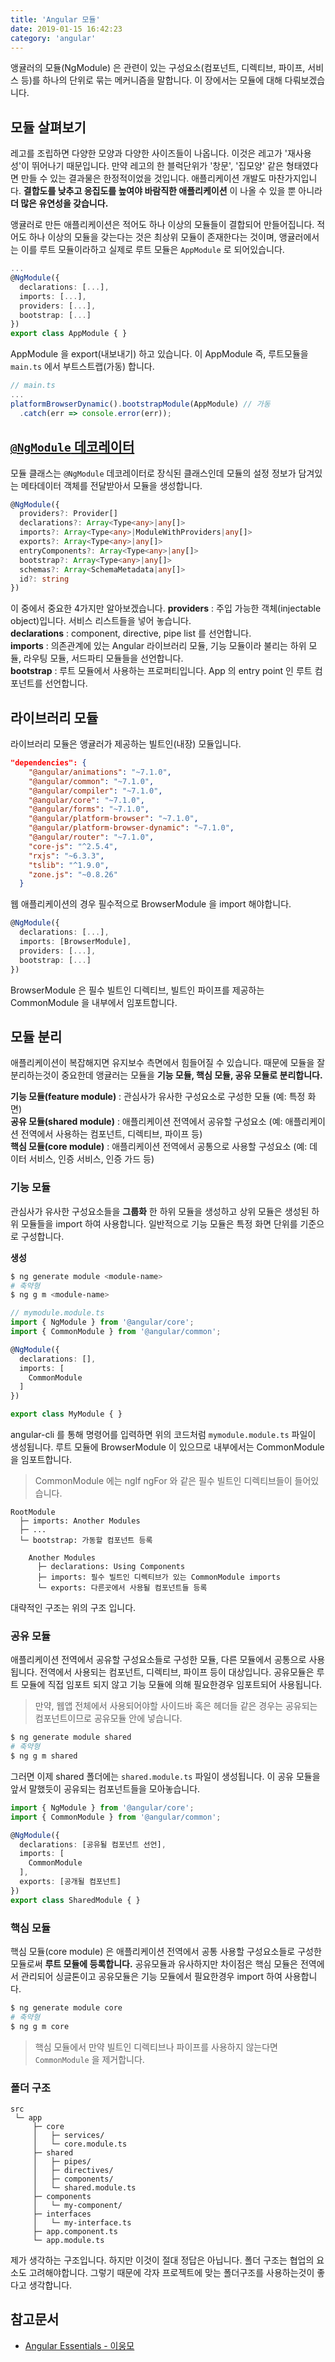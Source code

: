 ```yaml
---
title: 'Angular 모듈'
date: 2019-01-15 16:42:23
category: 'angular'
---
```


앵귤러의 모듈(NgModule) 은 관련이 있는 구성요소(컴포넌트, 디렉티브, 파이프, 서비스 등)를 하나의 단위로 묶는 메커니즘을 말합니다. 이 장에서는 모듈에 대해 다뤄보겠습니다.

## 모듈 살펴보기
레고를 조립하면 다양한 모양과 다양한 사이즈들이 나옵니다. 이것은 레고가 '재사용성'이 뛰어나기 때문입니다. 만약 레고의 한 블럭단위가 '창문', '집모양' 같은 형태였다면 만들 수 있는 결과물은 한정적이었을 것입니다. 애플리케이션 개발도 마찬가지입니다. **결합도를 낮추고 응집도를 높여야 바람직한 애플리케이션** 이 나올 수 있을 뿐 아니라 **더 많은 유연성을 갖습니다.**

앵귤러로 만든 애플리케이션은 적어도 하나 이상의 모듈들이 결합되어 만들어집니다. 적어도 하나 이상의 모듈을 갖는다는 것은 최상위 모듈이 존재한다는 것이며, 앵귤러에서는 이를 루트 모듈이라하고 실제로 루트 모듈은 `AppModule` 로 되어있습니다.

```ts
...
@NgModule({
  declarations: [...],
  imports: [...],
  providers: [...],
  bootstrap: [...]
})
export class AppModule { }
```

AppModule 을 export(내보내기) 하고 있습니다. 이 AppModule 즉, 루트모듈을 `main.ts` 에서 부트스트랩(가동) 합니다.

```ts
// main.ts
...
platformBrowserDynamic().bootstrapModule(AppModule) // 가동
  .catch(err => console.error(err));
```

## [`@NgModule` 데코레이터](https://angular.io/api/core/NgModule)
모듈 클래스는 `@NgModule` 데코레이터로 장식된 클래스인데 모듈의 설정 정보가 담겨있는 메타데이터 객체를 전달받아서 모듈을 생성합니다.

```ts
@NgModule({
  providers?: Provider[]
  declarations?: Array<Type<any>|any[]>
  imports?: Array<Type<any>|ModuleWithProviders|any[]>
  exports?: Array<Type<any>|any[]>
  entryComponents?: Array<Type<any>|any[]>
  bootstrap?: Array<Type<any>|any[]>
  schemas?: Array<SchemaMetadata|any[]>
  id?: string
})
```
이 중에서 중요한 4가지만 알아보겠습니다.
**providers** : 주입 가능한 객체(injectable object)입니다. 서비스 리스트들을 넣어 놓습니다.  
**declarations** : component, directive, pipe list 를 선언합니다.  
**imports** : 의존관계에 있는 Angular 라이브러리 모듈, 기능 모듈이라 불리는 하위 모듈, 라우팅 모듈, 서드파티 모듈들을 선언합니다.  
**bootstrap** : 루트 모듈에서 사용하는 프로퍼티입니다. App 의 entry point 인 루트 컴포넌트를 선언합니다.

## 라이브러리 모듈
라이브러리 모듈은 앵귤러가 제공하는 빌트인(내장) 모듈입니다.
```json
"dependencies": {
    "@angular/animations": "~7.1.0",
    "@angular/common": "~7.1.0",
    "@angular/compiler": "~7.1.0",
    "@angular/core": "~7.1.0",
    "@angular/forms": "~7.1.0",
    "@angular/platform-browser": "~7.1.0",
    "@angular/platform-browser-dynamic": "~7.1.0",
    "@angular/router": "~7.1.0",
    "core-js": "^2.5.4",
    "rxjs": "~6.3.3",
    "tslib": "^1.9.0",
    "zone.js": "~0.8.26"
  }
```
웹 애플리케이션의 경우 필수적으로 BrowserModule 을 import 해야합니다.
```ts
@NgModule({
  declarations: [...],
  imports: [BrowserModule],
  providers: [...],
  bootstrap: [...]
})
```
BrowserModule 은 필수 빌트인 디렉티브, 빌트인 파이프를 제공하는 CommonModule 을 내부에서 임포트합니다.

## 모듈 분리
애플리케이션이 복잡해지면 유지보수 측면에서 힘들어질 수 있습니다. 때문에 모듈을 잘 분리하는것이 중요한데 앵귤러는 모듈을 **기능 모듈, 핵심 모듈, 공유 모듈로 분리합니다.**

**기능 모듈(feature module)** : 관심사가 유사한 구성요소로 구성한 모듈 (예: 특정 화면)  
**공유 모듈(shared module)** : 애플리케이션 전역에서 공유할 구성요소 (예: 애플리케이션 전역에서 사용하는 컴포넌트, 디렉티브, 파이프 등)  
**핵심 모듈(core module)** : 애플리케이션 전역에서 공통으로 사용할 구성요소 (예: 데이터 서비스, 인증 서비스, 인증 가드 등)

### 기능 모듈
관심사가 유사한 구성요소들을 **그룹화** 한 하위 모듈을 생성하고 상위 모듈은 생성된 하위 모듈들을 import 하여 사용합니다. 일반적으로 기능 모듈은 특정 화면 단위를 기준으로 구성합니다.

**생성**
```bash
$ ng generate module <module-name>
# 축약형
$ ng g m <module-name>
```

```ts
// mymodule.module.ts
import { NgModule } from '@angular/core';
import { CommonModule } from '@angular/common';

@NgModule({
  declarations: [],
  imports: [
    CommonModule
  ]
})

export class MyModule { }
```
angular-cli 를 통해 명령어를 입력하면 위의 코드처럼 `mymodule.module.ts` 파일이 생성됩니다. 루트 모듈에 BrowserModule 이 있으므로 내부에서는 CommonModule 을 임포트합니다.

> CommonModule 에는 ngIf ngFor 와 같은 필수 빌트인 디렉티브들이 들어있습니다.

```
RootModule
  ├─ imports: Another Modules
  ├─ ...
  └─ bootstrap: 가동할 컴포넌트 등록

    Another Modules
      ├─ declarations: Using Components
      ├─ imports: 필수 빌트인 디렉티브가 있는 CommonModule imports
      └─ exports: 다른곳에서 사용될 컴포넌트들 등록
```

대략적인 구조는 위의 구조 입니다.

### 공유 모듈
애플리케이션 전역에서 공유할 구성요소들로 구성한 모듈, 다른 모듈에서 공통으로 사용됩니다. 전역에서 사용되는 컴포넌트, 디렉티브, 파이프 등이 대상입니다. 공유모듈은 루트 모듈에 직접 임포트 되지 않고 기능 모듈에 의해 필요한경우 임포트되어 사용됩니다.

> 만약, 웹앱 전체에서 사용되어야할 사이드바 혹은 헤더들 같은 경우는 공유되는 컴포넌트이므로 공유모듈 안에 넣습니다.

```bash
$ ng generate module shared
# 축약형
$ ng g m shared
```

그러면 이제 shared 폴더에는 `shared.module.ts` 파일이 생성됩니다. 이 공유 모듈을 앞서 말했듯이 공유되는 컴포넌트들을 모아놓습니다.

```ts
import { NgModule } from '@angular/core';
import { CommonModule } from '@angular/common';

@NgModule({
  declarations: [공유될 컴포넌트 선언],
  imports: [
    CommonModule
  ],
  exports: [공개될 컴포넌트]
})
export class SharedModule { }
```

### 핵심 모듈
핵심 모듈(core module) 은 애플리케이션 전역에서 공통 사용할 구성요소들로 구성한 모듈로써 **루트 모듈에 등록합니다.** 공유모듈과 유사하지만 차이점은 핵심 모듈은 전역에서 관리되어 싱글톤이고 공유모듈은 기능 모듈에서 필요한경우 import 하여 사용합니다.

```bash
$ ng generate module core
# 축약형
$ ng g m core
```

> 핵심 모듈에서 만약 빌트인 디렉티브나 파이프를 사용하지 않는다면 `CommonModule` 을 제거합니다.

### 폴더 구조
```
src
 └─ app
     ├─ core
     │   ├─ services/
     │   └─ core.module.ts
     ├─ shared
     │   ├─ pipes/
     │   ├─ directives/
     │   ├─ components/
     │   └─ shared.module.ts
     ├─ components
     │   └─ my-component/
     ├─ interfaces
     │   └─ my-interface.ts
     ├─ app.component.ts
     └─ app.module.ts
```

제가 생각하는 구조입니다. 하지만 이것이 절대 정답은 아닙니다. 폴더 구조는 협업의 요소도 고려해야합니다. 그렇기 때문에 각자 프로젝트에 맞는 폴더구조를 사용하는것이 좋다고 생각합니다.


## 참고문서
* [Angular Essentials - 이웅모](https://book.naver.com/bookdb/book_detail.nhn?bid=13761643)

